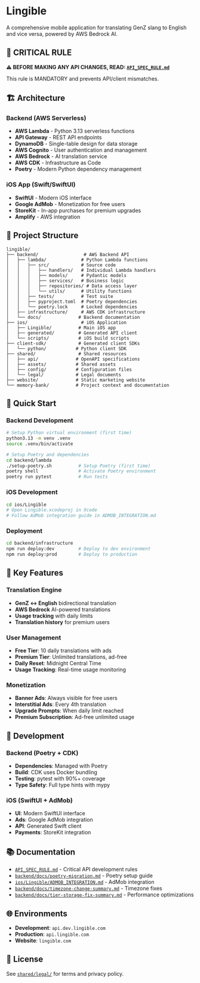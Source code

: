 # Lingible

A comprehensive mobile application for translating GenZ slang to English and vice versa, powered by AWS Bedrock AI.

## 🚨 CRITICAL RULE

**⚠️ BEFORE MAKING ANY API CHANGES, READ: [`API_SPEC_RULE.md`](./API_SPEC_RULE.md)**

This rule is MANDATORY and prevents API/client mismatches.

## 🏗️ Architecture

### Backend (AWS Serverless)
- **AWS Lambda** - Python 3.13 serverless functions
- **API Gateway** - REST API endpoints
- **DynamoDB** - Single-table design for data storage
- **AWS Cognito** - User authentication and management
- **AWS Bedrock** - AI translation service
- **AWS CDK** - Infrastructure as Code
- **Poetry** - Modern Python dependency management

### iOS App (Swift/SwiftUI)
- **SwiftUI** - Modern iOS interface
- **Google AdMob** - Monetization for free users
- **StoreKit** - In-app purchases for premium upgrades
- **Amplify** - AWS integration

## 📁 Project Structure

```
lingible/
├── backend/                 # AWS Backend API
│   ├── lambda/             # Python Lambda functions
│   │   ├── src/            # Source code
│   │   │   ├── handlers/   # Individual Lambda handlers
│   │   │   ├── models/     # Pydantic models
│   │   │   ├── services/   # Business logic
│   │   │   ├── repositories/ # Data access layer
│   │   │   └── utils/      # Utility functions
│   │   ├── tests/          # Test suite
│   │   ├── pyproject.toml  # Poetry dependencies
│   │   └── poetry.lock     # Locked dependencies
│   ├── infrastructure/     # AWS CDK infrastructure
│   └── docs/              # Backend documentation
├── ios/                    # iOS Application
│   ├── Lingible/          # Main iOS app
│   ├── generated/         # Generated API client
│   └── scripts/           # iOS build scripts
├── client-sdk/            # Generated client SDKs
│   └── python/           # Python client SDK
├── shared/                # Shared resources
│   ├── api/              # OpenAPI specifications
│   ├── assets/           # Shared assets
│   ├── config/           # Configuration files
│   └── legal/            # Legal documents
├── website/              # Static marketing website
└── memory-bank/          # Project context and documentation
```

## 🚀 Quick Start

### Backend Development
```bash
# Setup Python virtual environment (first time)
python3.13 -m venv .venv
source .venv/bin/activate

# Setup Poetry and dependencies
cd backend/lambda
./setup-poetry.sh          # Setup Poetry (first time)
poetry shell               # Activate Poetry environment
poetry run pytest          # Run tests
```

### iOS Development
```bash
cd ios/Lingible
# Open Lingible.xcodeproj in Xcode
# Follow AdMob integration guide in ADMOB_INTEGRATION.md
```

### Deployment
```bash
cd backend/infrastructure
npm run deploy:dev         # Deploy to dev environment
npm run deploy:prod        # Deploy to production
```

## 🎯 Key Features

### Translation Engine
- **GenZ ↔ English** bidirectional translation
- **AWS Bedrock** AI-powered translations
- **Usage tracking** with daily limits
- **Translation history** for premium users

### User Management
- **Free Tier**: 10 daily translations with ads
- **Premium Tier**: Unlimited translations, ad-free
- **Daily Reset**: Midnight Central Time
- **Usage Tracking**: Real-time usage monitoring

### Monetization
- **Banner Ads**: Always visible for free users
- **Interstitial Ads**: Every 4th translation
- **Upgrade Prompts**: When daily limit reached
- **Premium Subscription**: Ad-free unlimited usage

## 🔧 Development

### Backend (Poetry + CDK)
- **Dependencies**: Managed with Poetry
- **Build**: CDK uses Docker bundling
- **Testing**: pytest with 90%+ coverage
- **Type Safety**: Full type hints with mypy

### iOS (SwiftUI + AdMob)
- **UI**: Modern SwiftUI interface
- **Ads**: Google AdMob integration
- **API**: Generated Swift client
- **Payments**: StoreKit integration

## 📚 Documentation

- [`API_SPEC_RULE.md`](./API_SPEC_RULE.md) - Critical API development rules
- [`backend/docs/poetry-migration.md`](./backend/docs/poetry-migration.md) - Poetry setup guide
- [`ios/Lingible/ADMOB_INTEGRATION.md`](./ios/Lingible/ADMOB_INTEGRATION.md) - AdMob integration
- [`backend/docs/timezone-change-summary.md`](./backend/docs/timezone-change-summary.md) - Timezone fixes
- [`backend/docs/tier-storage-fix-summary.md`](./backend/docs/tier-storage-fix-summary.md) - Performance optimizations

## 🌐 Environments

- **Development**: `api.dev.lingible.com`
- **Production**: `api.lingible.com`
- **Website**: `lingible.com`

## 📄 License

See [`shared/legal/`](./shared/legal/) for terms and privacy policy.